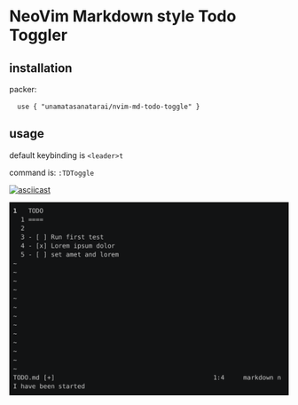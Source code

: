 # NeoVim Markdown style Todo Toggler

## installation

packer:
```
  use { "unamatasanatarai/nvim-md-todo-toggle" }
```

## usage

default keybinding is `<leader>t`

command is: `:TDToggle`

[![asciicast](https://asciinema.org/a/e7TQAXSL9tiL2jSZs2IXARmm8.png)](https://asciinema.org/a/e7TQAXSL9tiL2jSZs2IXARmm8)

![Playme](toggler.png)
